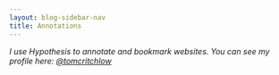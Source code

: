 ```yaml
---
layout: blog-sidebar-nav
title: Annotations
---
```


*I use Hypothesis to annotate and bookmark websites. You can see my profile here: [@tomcritchlow](https://hypothes.is/users/tomcritchlow)*

<div id="annotations"></div>

<script note="" src="https://cdn.jsdelivr.net/gh/Blogger-Peer-Review/quotebacks@1/quoteback.js"></script>

<script>
fetch("https://api.hypothes.is/api/search?user=tomcritchlow")
  .then((response) => {
    return response.json();
  })
  .then((data) => {
    for (var i = 0; i < data.rows.length; i++) {
      var quotetext = data?.rows[i]?.target[0]?.selector?.[2]?.exact;
      if(quotetext){
      var div = document.createElement("div");
      div.innerHTML = `<p>${data.rows[i].text}</p>
      <blockquote class="quoteback" data-title="${encodeURIComponent(data.rows[i].document.title)}" data-author="" cite="${data.rows[i].links.incontext}">
      ${data.rows[i].target[0].selector[2].exact}
      <footer></footer>
      </blockquote>`
      document.getElementById("annotations").appendChild(div);  
      }
      
    }
    console.log(data.rows);
    window.document.dispatchEvent(new Event("DOMContentLoaded", {
      bubbles: true,
      cancelable: true
    }));
  });
</script>
